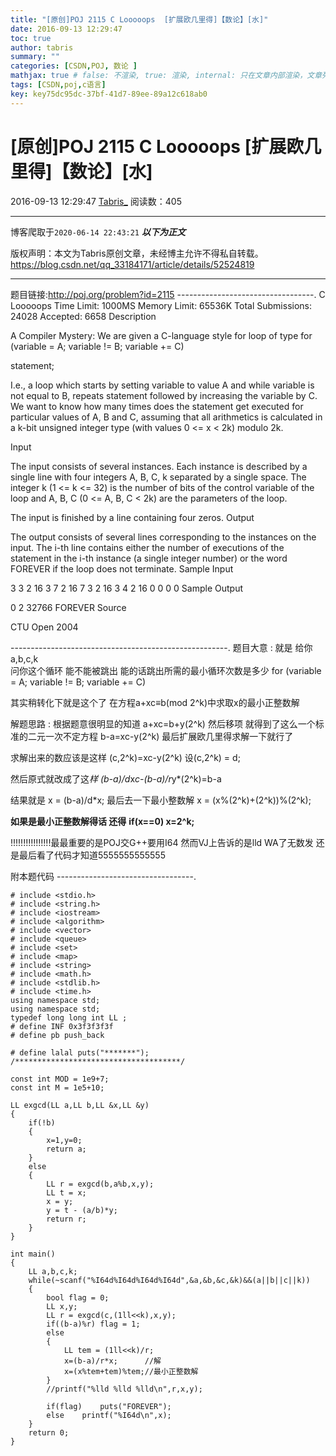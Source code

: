 ```yaml
---
title: "[原创]POJ 2115 C Looooops  [扩展欧几里得]【数论】[水]"
date: 2016-09-13 12:29:47
toc: true
author: tabris
summary: ""
categories: [CSDN,POJ, 数论 ]
mathjax: true # false: 不渲染, true: 渲染, internal: 只在文章内部渲染，文章列表中不渲染
tags: [CSDN,poj,c语言]
key: key75dc95dc-37bf-41d7-89ee-89a12c618ab0
---
```


# [原创]POJ 2115 C Looooops  [扩展欧几里得]【数论】[水]

2016-09-13 12:29:47  [Tabris_](https://me.csdn.net/qq_33184171) 阅读数：405

---

博客爬取于`2020-06-14 22:43:21`
***以下为正文***

版权声明：本文为Tabris原创文章，未经博主允许不得私自转载。
https://blog.csdn.net/qq_33184171/article/details/52524819

<!-- more -->

---

题目链接:http://poj.org/problem?id=2115
----------------------------------.
C Looooops
Time Limit: 1000MS		Memory Limit: 65536K
Total Submissions: 24028		Accepted: 6658
Description

A Compiler Mystery: We are given a C-language style for loop of type 
for (variable = A; variable != B; variable += C)

  statement;

I.e., a loop which starts by setting variable to value A and while variable is not equal to B, repeats statement followed by increasing the variable by C. We want to know how many times does the statement get executed for particular values of A, B and C, assuming that all arithmetics is calculated in a k-bit unsigned integer type (with values 0 <= x < 2k) modulo 2k. 

Input

The input consists of several instances. Each instance is described by a single line with four integers A, B, C, k separated by a single space. The integer k (1 <= k <= 32) is the number of bits of the control variable of the loop and A, B, C (0 <= A, B, C < 2k) are the parameters of the loop. 

The input is finished by a line containing four zeros. 
Output

The output consists of several lines corresponding to the instances on the input. The i-th line contains either the number of executions of the statement in the i-th instance (a single integer number) or the word FOREVER if the loop does not terminate. 
Sample Input

3 3 2 16
3 7 2 16
7 3 2 16
3 4 2 16
0 0 0 0
Sample Output

0
2
32766
FOREVER
Source

CTU Open 2004

------------------------------------------------------.
题目大意 :
就是 给你a,b,c,k  
问你这个循环 能不能被跳出 能的话跳出所需的最小循环次数是多少
for (variable = A; variable != B; variable += C) 

其实稍转化下就是这个了
在方程a+xc≡b(mod 2^k)中求取x的最小正整数解



解题思路  :
根据题意很明显的知道
a+xc=b+y(2^k)
然后移项 就得到了这么一个标准的二元一次不定方程
b-a=xc-y(2^k)
最后扩展欧几里得求解一下就行了

求解出来的数应该是这样
(c,2^k)=xc-y(2^k)
设(c,2^k) = d;

然后原式就改成了这*样
(b-a)/d*x*c-(b-a)/r*y*(2^k)=b-a
 
 结果就是 
 x = (b-a)/d*x;
 最后去一下最小整数解
 x = (x%(2^k)+(2^k))%(2^k);

**如果是最小正整数解得话  还得**
**if(x==0) x=2^k;**

!!!!!!!!!!!!!!!!最最重要的是POJ交G++要用I64  然而VJ上告诉的是lld WA了无数发  还是最后看了代码才知道5555555555555

附本题代码
----------------------------------.
```
# include <stdio.h>
# include <string.h>
# include <iostream>
# include <algorithm>
# include <vector>
# include <queue>
# include <set>
# include <map>
# include <string>
# include <math.h>
# include <stdlib.h>
# include <time.h>
using namespace std;
using namespace std;
typedef long long int LL ;
# define INF 0x3f3f3f3f
# define pb push_back

# define lalal puts("*******");
/*************************************/

const int MOD = 1e9+7;
const int M = 1e5+10;

LL exgcd(LL a,LL b,LL &x,LL &y)
{
    if(!b)
    {
        x=1,y=0;
        return a;
    }
    else
    {
        LL r = exgcd(b,a%b,x,y);
        LL t = x;
        x = y;
        y = t - (a/b)*y;
        return r;
    }
}

int main()
{
    LL a,b,c,k;
    while(~scanf("%I64d%I64d%I64d%I64d",&a,&b,&c,&k)&&(a||b||c||k))
    {
        bool flag = 0;
        LL x,y;
        LL r = exgcd(c,(1ll<<k),x,y);
        if((b-a)%r) flag = 1;
        else
        {
            LL tem = (1ll<<k)/r;
            x=(b-a)/r*x;      //解
            x=(x%tem+tem)%tem;//最小正整数解
        }
        //printf("%lld %lld %lld\n",r,x,y);

        if(flag)    puts("FOREVER");
        else    printf("%I64d\n",x);
    }
    return 0;
}

```
